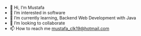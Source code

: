 - 👋 Hi, I’m Mustafa
- 👀 I’m interested in software
- 🌱 I’m currently learning, Backend Web Development with Java
- 💞️ I’m looking to collaborate
- 📫 How to reach me mustafa_clk19@hotmail.com

<!---
celik1919/celik1919 is a ✨ special ✨ repository because its `README.md` (this file) appears on your GitHub profile.
You can click the Preview link to take a look at your changes.
--->
